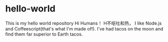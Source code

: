 # hello-world
This is my hello world repository
Hi Humans！
H不呕吐和热， I like Node.js and Coffeescript(that's what I'm made of!).
I've had tacos on the moon and find them far superior to Earth tacos.
